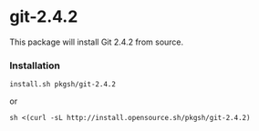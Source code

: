 # git-2.4.2

This package will install Git 2.4.2 from source.

### Installation

```
install.sh pkgsh/git-2.4.2
```
or

```
sh <(curl -sL http://install.opensource.sh/pkgsh/git-2.4.2)
```
